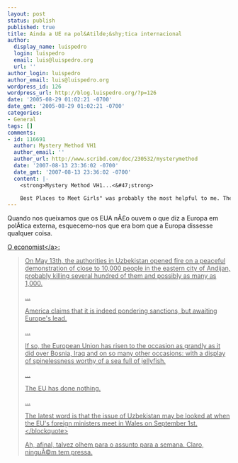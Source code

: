 ```yaml
---
layout: post
status: publish
published: true
title: Ainda a UE na pol&Atilde;&shy;tica internacional
author:
  display_name: luispedro
  login: luispedro
  email: luis@luispedro.org
  url: ''
author_login: luispedro
author_email: luis@luispedro.org
wordpress_id: 126
wordpress_url: http://blog.luispedro.org/?p=126
date: '2005-08-29 01:02:21 -0700'
date_gmt: '2005-08-29 01:02:21 -0700'
categories:
- General
tags: []
comments:
- id: 116691
  author: Mystery Method VH1
  author_email: ''
  author_url: http://www.scribd.com/doc/230532/mysterymethod
  date: '2007-08-13 23:36:02 -0700'
  date_gmt: '2007-08-13 23:36:02 -0700'
  content: |-
    <strong>Mystery Method VH1...<&#47;strong>

    Best Places to Meet Girls" was probably the most helpful to me. The author has obviously been to hundreds of bars, nightclubs, discos and through trial and error has developed a system to talk to girls.  These techniques can save a shy guide from many...
---
```

<p>Quando nos queixamos que os EUA n&Atilde;&pound;o ouvem o que diz a Europa em pol&Atilde;&shy;tica externa, esquecemo-nos que era bom que a Europa dissesse qualquer coisa.</p>
<p><a href="http:&#47;&#47;www.economist.com&#47;printedition&#47;displayStory.cfm?Story_ID=4316769">O economist<&#47;a>:</p>
<blockquote><p>
On May 13th, the authorities in Uzbekistan opened fire on a peaceful demonstration of close to 10,000 people in the eastern city of Andijan, probably killing several hundred of them and possibly as many as 1,000.</p>
<p>...</p>
<p>America claims that it is indeed pondering sanctions, but awaiting Europe's lead.</p>
<p>...</p>
<p>If so, the European Union has risen to the occasion as grandly as it did over Bosnia, Iraq and on so many other occasions: with a display of spinelessness worthy of a sea full of jellyfish.</p>
<p>...</p>
<p>The EU has done nothing.</p>
<p>...</p>
<p>The latest word is that the issue of Uzbekistan may be looked at when the EU's foreign ministers meet in Wales on September 1st.<br />
<&#47;blockquote></p>
<p>Ah, afinal, talvez olhem para o assunto para a semana. Claro, ningu&Atilde;&copy;m tem pressa.</p>
